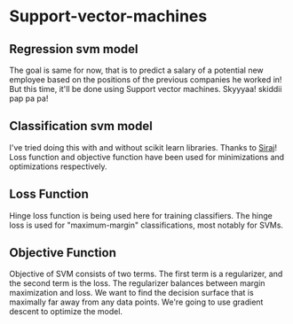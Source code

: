 # Support-vector-machines

## Regression svm model
The goal is same for now, that is to predict a salary of a potential new employee based on the positions of the previous companies he worked in! But this time, it'll be done using Support vector machines. Skyyyaa! skiddii pap pa pa!

## Classification svm model
I've tried doing this with and without scikit learn libraries. Thanks to [Siraj](https://goo.gl/eBdtk1)!
Loss function and objective function have been used for minimizations and optimizations respectively.

## Loss Function
Hinge loss function is being used here for training classifiers. The hinge loss is used for "maximum-margin" classifications, most notably for SVMs.

## Objective Function
Objective of SVM consists of two terms. The first term is a regularizer, and the second term is the loss. The regularizer balances between margin maximization and loss. We want to find the decision surface that is maximally far away from any data points. We're going to use gradient descent to optimize the model.

